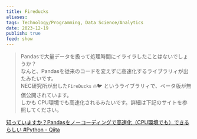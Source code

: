 ```yaml
---
title: Fireducks
aliases: 
tags: Technology/Programming, Data Science/Analytics
date: 2023-12-19
publish: true
feed: show
---
```

> Pandasで大量データを扱って処理時間にイライラしたことはないでしょうか？  
なんと、Pandasを従来のコードを変えずに高速化するライブラリィが出たみたいです。  
NEC研究所が出した`FireDucks` 🔥🐦 というライブラリィで、ベータ版が無償公開されています。  
しかも CPU環境でも高速化されるみたいです。詳細は下記のサイトを参照してください。

[知っていますか？Pandasをノーコーディングで高速化（CPU環境でも）できるらしい #Python - Qiita](https://qiita.com/DeepTama/items/09b5f57654aa7a8af6a7)

